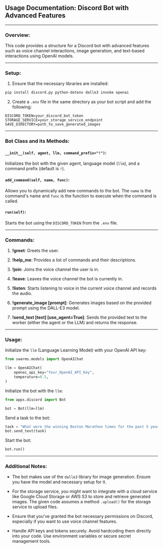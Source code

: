 ## Usage Documentation: Discord Bot with Advanced Features

---

### Overview:

This code provides a structure for a Discord bot with advanced features such as voice channel interactions, image generation, and text-based interactions using OpenAI models.

---

### Setup:

1. Ensure that the necessary libraries are installed:
```bash
pip install discord.py python-dotenv dalle3 invoke openai
```

2. Create a `.env` file in the same directory as your bot script and add the following:
```
DISCORD_TOKEN=your_discord_bot_token
STORAGE_SERVICE=your_storage_service_endpoint
SAVE_DIRECTORY=path_to_save_generated_images
```

---

### Bot Class and its Methods:

#### `__init__(self, agent, llm, command_prefix="!")`:

Initializes the bot with the given agent, language model (`llm`), and a command prefix (default is `!`).

#### `add_command(self, name, func)`:

Allows you to dynamically add new commands to the bot. The `name` is the command's name and `func` is the function to execute when the command is called.

#### `run(self)`:

Starts the bot using the `DISCORD_TOKEN` from the `.env` file.

---

### Commands:

1. **!greet**: Greets the user.

2. **!help_me**: Provides a list of commands and their descriptions.

3. **!join**: Joins the voice channel the user is in.

4. **!leave**: Leaves the voice channel the bot is currently in.

5. **!listen**: Starts listening to voice in the current voice channel and records the audio.

6. **!generate_image [prompt]**: Generates images based on the provided prompt using the DALL-E3 model.

7. **!send_text [text] [use_agent=True]**: Sends the provided text to the worker (either the agent or the LLM) and returns the response.

---

### Usage:

Initialize the `llm` (Language Learning Model) with your OpenAI API key:

```python
from swarms.models import OpenAIChat

llm = OpenAIChat(
    openai_api_key="Your_OpenAI_API_Key",
    temperature=0.5,
)
```

Initialize the bot with the `llm`:

```python
from apps.discord import Bot

bot = Bot(llm=llm)
```

Send a task to the bot:

```python
task = "What were the winning Boston Marathon times for the past 5 years (ending in 2022)? Generate a table of the year, name, country of origin, and times."
bot.send_text(task)
```

Start the bot:

```python
bot.run()
```

---

### Additional Notes:

- The bot makes use of the `dalle3` library for image generation. Ensure you have the model and necessary setup for it.
  
- For the storage service, you might want to integrate with a cloud service like Google Cloud Storage or AWS S3 to store and retrieve generated images. The given code assumes a method `.upload()` for the storage service to upload files.

- Ensure that you've granted the bot necessary permissions on Discord, especially if you want to use voice channel features.

- Handle API keys and tokens securely. Avoid hardcoding them directly into your code. Use environment variables or secure secret management tools.
